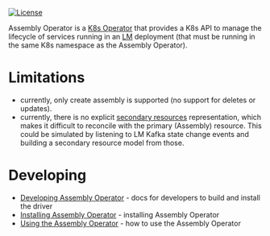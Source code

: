 [![License](https://img.shields.io/badge/License-Apache%202.0-blue.svg)](https://opensource.org/licenses/Apache-2.0)

Assembly Operator is a [K8s Operator](https://coreos.com/operators/) that provides a K8s API to manage the lifecycle of services running in an [LM](http://servicelifecyclemanager.com/2.1.0/) deployment (that must be running in the same K8s namespace as the Assembly Operator).

# Limitations

* currently, only create assembly is supported (no support for deletes or updates).
* currently, there is no explicit [secondary resources](https://github.com/operator-framework/operator-sdk/blob/master/doc/user-guide.md) representation, which makes it difficult to reconcile with the primary (Assembly) resource. This could be simulated by listening to LM Kafka state change events and building a secondary resource model from those.

# Developing

- [Developing Assembly Operator](./docs/developing.md) - docs for developers to build and install the driver
- [Installing Assembly Operator](./docs/installation.md) - installing Assembly Operator
- [Using the Assembly Operator](./docs/using.md) - how to use the Assembly Operator